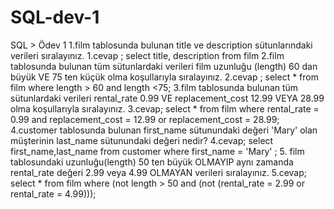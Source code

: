 # SQL-dev-1
SQL > Ödev 1
1.film tablosunda bulunan title ve description sütunlarındaki verileri sıralayınız.
1.cevap ; 
select  title, description from film
2.film tablosunda bulunan tüm sütunlardaki verileri film uzunluğu (length) 60 dan büyük VE 75 ten küçük olma koşullarıyla sıralayınız.
2.cevap ; 
select  * from film
where length > 60 and length <75;
3.film tablosunda bulunan tüm sütunlardaki verileri rental_rate 0.99 VE replacement_cost 12.99 VEYA 28.99 olma koşullarıyla sıralayınız.
3.cevap;
select  * from film
where rental_rate = 0.99 and replacement_cost = 12.99 or replacement_cost = 28.99;
4.customer tablosunda bulunan first_name sütunundaki değeri 'Mary' olan müşterinin last_name sütunundaki değeri nedir?
4.cevap;
select first_name,last_name from customer
where first_name = 'Mary' ;
5.  film tablosundaki uzunluğu(length) 50 ten büyük OLMAYIP aynı zamanda rental_rate değeri 2.99 veya 4.99 OLMAYAN verileri sıralayınız.
5.cevap;
select * from film
where (not length > 50 and  (not (rental_rate = 2.99 or rental_rate = 4.99)));
